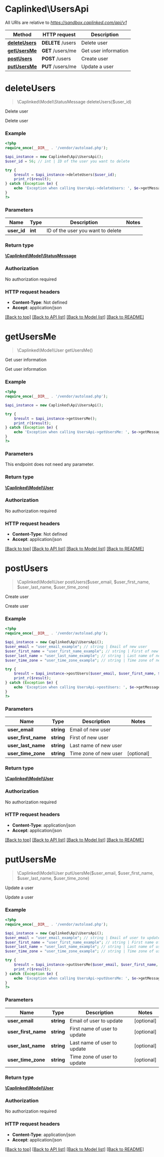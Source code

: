 # Caplinked\UsersApi

All URIs are relative to *https://sandbox.caplinked.com/api/v1*

Method | HTTP request | Description
------------- | ------------- | -------------
[**deleteUsers**](UsersApi.md#deleteUsers) | **DELETE** /users | Delete user
[**getUsersMe**](UsersApi.md#getUsersMe) | **GET** /users/me | Get user information
[**postUsers**](UsersApi.md#postUsers) | **POST** /users | Create user
[**putUsersMe**](UsersApi.md#putUsersMe) | **PUT** /users/me | Update a user


# **deleteUsers**
> \Caplinked\Model\StatusMessage deleteUsers($user_id)

Delete user

Delete user

### Example
```php
<?php
require_once(__DIR__ . '/vendor/autoload.php');

$api_instance = new Caplinked\Api\UsersApi();
$user_id = 56; // int | ID of the user you want to delete

try {
    $result = $api_instance->deleteUsers($user_id);
    print_r($result);
} catch (Exception $e) {
    echo 'Exception when calling UsersApi->deleteUsers: ', $e->getMessage(), PHP_EOL;
}
?>
```

### Parameters

Name | Type | Description  | Notes
------------- | ------------- | ------------- | -------------
 **user_id** | **int**| ID of the user you want to delete |

### Return type

[**\Caplinked\Model\StatusMessage**](../Model/StatusMessage.md)

### Authorization

No authorization required

### HTTP request headers

 - **Content-Type**: Not defined
 - **Accept**: application/json

[[Back to top]](#) [[Back to API list]](../../README.md#documentation-for-api-endpoints) [[Back to Model list]](../../README.md#documentation-for-models) [[Back to README]](../../README.md)

# **getUsersMe**
> \Caplinked\Model\User getUsersMe()

Get user information

Get user information

### Example
```php
<?php
require_once(__DIR__ . '/vendor/autoload.php');

$api_instance = new Caplinked\Api\UsersApi();

try {
    $result = $api_instance->getUsersMe();
    print_r($result);
} catch (Exception $e) {
    echo 'Exception when calling UsersApi->getUsersMe: ', $e->getMessage(), PHP_EOL;
}
?>
```

### Parameters
This endpoint does not need any parameter.

### Return type

[**\Caplinked\Model\User**](../Model/User.md)

### Authorization

No authorization required

### HTTP request headers

 - **Content-Type**: Not defined
 - **Accept**: application/json

[[Back to top]](#) [[Back to API list]](../../README.md#documentation-for-api-endpoints) [[Back to Model list]](../../README.md#documentation-for-models) [[Back to README]](../../README.md)

# **postUsers**
> \Caplinked\Model\User postUsers($user_email, $user_first_name, $user_last_name, $user_time_zone)

Create user

Create user

### Example
```php
<?php
require_once(__DIR__ . '/vendor/autoload.php');

$api_instance = new Caplinked\Api\UsersApi();
$user_email = "user_email_example"; // string | Email of new user
$user_first_name = "user_first_name_example"; // string | First of new user
$user_last_name = "user_last_name_example"; // string | Last name of new user
$user_time_zone = "user_time_zone_example"; // string | Time zone of new user

try {
    $result = $api_instance->postUsers($user_email, $user_first_name, $user_last_name, $user_time_zone);
    print_r($result);
} catch (Exception $e) {
    echo 'Exception when calling UsersApi->postUsers: ', $e->getMessage(), PHP_EOL;
}
?>
```

### Parameters

Name | Type | Description  | Notes
------------- | ------------- | ------------- | -------------
 **user_email** | **string**| Email of new user |
 **user_first_name** | **string**| First of new user |
 **user_last_name** | **string**| Last name of new user |
 **user_time_zone** | **string**| Time zone of new user | [optional]

### Return type

[**\Caplinked\Model\User**](../Model/User.md)

### Authorization

No authorization required

### HTTP request headers

 - **Content-Type**: application/json
 - **Accept**: application/json

[[Back to top]](#) [[Back to API list]](../../README.md#documentation-for-api-endpoints) [[Back to Model list]](../../README.md#documentation-for-models) [[Back to README]](../../README.md)

# **putUsersMe**
> \Caplinked\Model\User putUsersMe($user_email, $user_first_name, $user_last_name, $user_time_zone)

Update a user

Update a user

### Example
```php
<?php
require_once(__DIR__ . '/vendor/autoload.php');

$api_instance = new Caplinked\Api\UsersApi();
$user_email = "user_email_example"; // string | Email of user to update
$user_first_name = "user_first_name_example"; // string | First name of user to update
$user_last_name = "user_last_name_example"; // string | Last name of user to update
$user_time_zone = "user_time_zone_example"; // string | Time zone of user to update

try {
    $result = $api_instance->putUsersMe($user_email, $user_first_name, $user_last_name, $user_time_zone);
    print_r($result);
} catch (Exception $e) {
    echo 'Exception when calling UsersApi->putUsersMe: ', $e->getMessage(), PHP_EOL;
}
?>
```

### Parameters

Name | Type | Description  | Notes
------------- | ------------- | ------------- | -------------
 **user_email** | **string**| Email of user to update | [optional]
 **user_first_name** | **string**| First name of user to update | [optional]
 **user_last_name** | **string**| Last name of user to update | [optional]
 **user_time_zone** | **string**| Time zone of user to update | [optional]

### Return type

[**\Caplinked\Model\User**](../Model/User.md)

### Authorization

No authorization required

### HTTP request headers

 - **Content-Type**: application/json
 - **Accept**: application/json

[[Back to top]](#) [[Back to API list]](../../README.md#documentation-for-api-endpoints) [[Back to Model list]](../../README.md#documentation-for-models) [[Back to README]](../../README.md)

